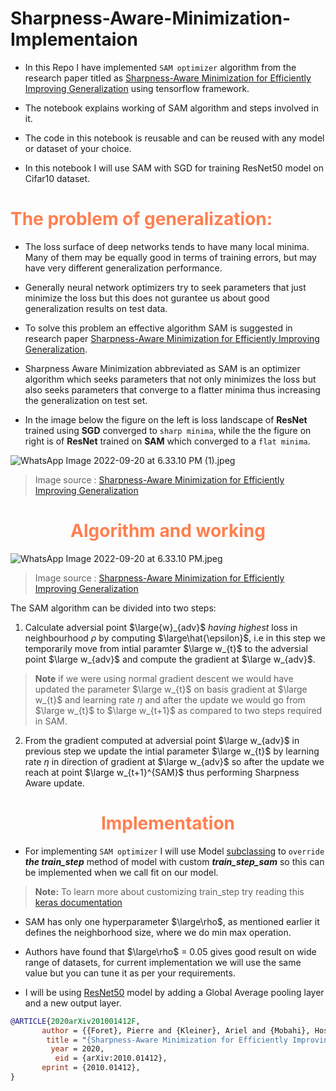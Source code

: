# Sharpness-Aware-Minimization-Implementaion

* In this Repo I have implemented `SAM optimizer` algorithm from the research paper titled as [Sharpness-Aware Minimization for Efficiently Improving Generalization](https://arxiv.org/abs/2010.01412) using tensorflow framework.

* The notebook explains working of SAM algorithm and steps involved in it.

* The code in this notebook is reusable and can be reused with any model or dataset of your choice.

* In this notebook I will use SAM with SGD for training ResNet50 model on Cifar10 dataset.

# <span style="color:coral">The problem of generalization:</span>

* The loss surface of deep networks tends to have many local minima. Many of them may be equally good in terms of training errors, but may have very different generalization performance.

* Generally neural network optimizers try to seek parameters that just minimize the loss but this does not gurantee us about good generalization results on test data. 

* To solve this problem an effective algorithm SAM is suggested in research paper [Sharpness-Aware Minimization for Efficiently Improving Generalization](https://arxiv.org/abs/2010.01412).

* Sharpness Aware Minimization abbreviated as SAM is an optimizer algorithm which seeks parameters that not only minimizes the loss but also seeks parameters that converge to a flatter minima thus increasing the generalization on test set.

* In the image below the figure on the left is loss landscape of **ResNet** trained using **SGD** converged to `sharp minima`, while the the figure on right is of **ResNet** trained on **SAM** which converged to a `flat minima`. 

![WhatsApp Image 2022-09-20 at 6.33.10 PM (1).jpeg](attachment:b69469ce-197f-4c44-979e-b99d50802169.jpeg)
> Image source : [Sharpness-Aware Minimization for Efficiently Improving Generalization](https://arxiv.org/abs/2010.01412) 

# <center> <span style="color:coral">Algorithm and working</span> </center>

![WhatsApp Image 2022-09-20 at 6.33.10 PM.jpeg](attachment:eb699158-aaff-4782-8b4c-5d4a8a1ec620.jpeg)
> Image source : [Sharpness-Aware Minimization for Efficiently Improving Generalization](https://arxiv.org/abs/2010.01412) 


The SAM algorithm can be divided into two steps:

1. Calculate adversial point $\large{w}_{adv}$ *having highest* loss in neighbourhood $\rho$ by computing $\large\hat{\epsilon}$, i.e in this step we temporarily move from intial paramter $\large w_{t}$ to the adversial point $\large w_{adv}$ and compute the gradient at $\large w_{adv}$.

> **Note** if we were using normal gradient descent we would have updated the parameter $\large w_{t}$  on basis gradient at $\large w_{t}$ and learning rate $\eta$ and after the update we would go from $\large w_{t}$ to $\large w_{t+1}$ as compared to two steps required in SAM. 
    
2. From the gradient computed at adversial point $\large w_{adv}$ in previous step we update the intial parameter $\large w_{t}$ by learning rate $\eta$ in direction of  gradient at $\large w_{adv}$ so after the update we reach at point $\large w_{t+1}^{SAM}$ thus performing Sharpness Aware update.

# <center> <span style="color:coral">Implementation</span> </center>

* For implementing `SAM optimizer` I will use Model [subclassing](https://keras.io/guides/making_new_layers_and_models_via_subclassing/) to `override` ***the train_step*** method of model with custom ***train_step_sam*** so this can be implemented when we call fit on our model.

> **Note:** To learn more about customizing train_step try reading this [keras documentation](https://keras.io/guides/customizing_what_happens_in_fit/#a-first-simple-example)

* SAM has only one hyperparameter $\large\rho$, as mentioned earlier it defines the neighborhood size, where we do min max operation.

* Authors have found that $\large\rho$ = 0.05 gives good result on wide range of datasets, for current implementation we will use the same value but you can tune it as per your requirements.

* I will be using [ResNet50](https://keras.io/api/applications/resnet/#resnet50-function) model by adding a Global Average pooling layer and a new output layer. 

```bibtex
@ARTICLE{2020arXiv201001412F,
       author = {{Foret}, Pierre and {Kleiner}, Ariel and {Mobahi}, Hossein and {Neyshabur}, Behnam},
        title = "{Sharpness-Aware Minimization for Efficiently Improving Generalization}",
         year = 2020,
          eid = {arXiv:2010.01412},
       eprint = {2010.01412},
}
```

